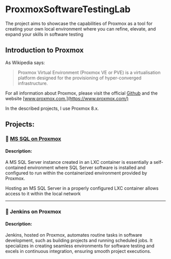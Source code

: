 # ProxmoxSoftwareTestingLab
The project aims to showcase the capabilities of Proxmox as a tool for creating your own local environment where you can refine, elevate, and expand your skills in software testing

## Introduction to Proxmox

As Wikipedia says: 
>Proxmox Virtual Environment (Proxmox VE or PVE) is a virtualisation platform designed for the provisioning of hyper-converged infrastructure.

For all information about Proxmox, please visit the official [Github](https://github.com/proxmox) and the website [www.proxmox.com.](https://www.proxmox.com/)

In the described projects, I use Proxmox 8.x.


## Projects:

### 💾 [MS SQL on Proxmox]([https://github.com/wlodarczakm/ProxmoxSoftwareTestingLab/blob/47767a62bd1939cd9d35a727cb7a6f0aef2147a0/MS%20SQL%20on%20Proxmox/MS%20SQL%20on%20Proxmox.md](https://github.com/wlodarczakm/ProxmoxSoftwareTestingLab/blob/ad80de23b8f7c040002ff704d79a542f2e43da02/MS%20SQL%20on%20Proxmox/MS%20SQL%20on%20Proxmox.md))

#### **Description**: 
<div>A MS SQL Server instance created in an LXC container is essentially a self-contained environment where SQL Server software is installed and configured to run within the containerized environment provided by Proxmox.

Hosting an MS SQL Server in a properly configured LXC container allows access to it within the local network
</div>

---

### 💾 Jenkins on Proxmox

#### **Description**: 
<div>Jenkins, hosted on Proxmox, automates routine tasks in software development, such as building projects and running scheduled jobs. It specializes in creating seamless environments for software testing and excels in continuous integration, ensuring smooth project executions.
</div>
